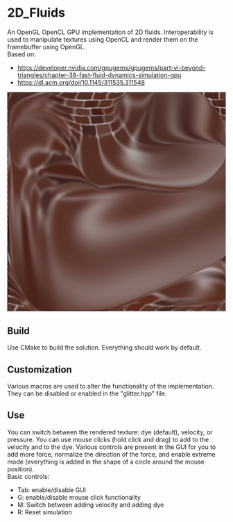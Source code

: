 # 2D_Fluids
 An OpenGL OpenCL GPU implementation of 2D fluids. Interoperability is used to manipulate textures using OpenCL and render them on the framebuffer using OpenGL.\
 Based on: 
 - https://developer.nvidia.com/gpugems/gpugems/part-vi-beyond-triangles/chapter-38-fast-fluid-dynamics-simulation-gpu
 - https://dl.acm.org/doi/10.1145/311535.311548

<img src="2d_fluids_screenshot.png" width="512">

## Build
Use CMake to build the solution. Everything should work by default.

## Customization
Various macros are used to alter the functionality of the implementation. They can be disabled or enabled in the "glitter.hpp" file.

## Use
You can switch between the rendered texture: dye (default), velocity, or pressure. You can use mouse clicks (hold click and drag) to add to the velocity and to the dye. Various controls are present in the GUI for you to add more force, normalize the direction of the force, and enable extreme mode (everything is added in the shape of a circle around the mouse position).\
Basic controls:
- Tab: enable/disable GUI
- G: enable/disable mouse click functionality
- M: Switch between adding velocity and adding dye
- R: Reset simulation
